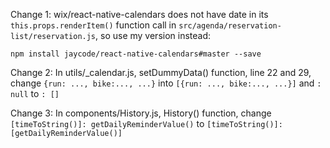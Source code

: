 Change 1:
wix/react-native-calendars does not have date in its `this.props.renderItem()` function
call in `src/agenda/reservation-list/reservation.js`, so use my version instead:
```
npm install jaycode/react-native-calendars#master --save
```

Change 2:
In utils/_calendar.js, setDummyData() function, line 22 and 29, change
`{run: ..., bike:..., ...}` into `[{run: ..., bike:..., ...}]` and `: null` to `: []`

Change 3:
In components/History.js, History() function, change
`[timeToString()]: getDailyReminderValue()` to `[timeToString()]: [getDailyReminderValue()]`
